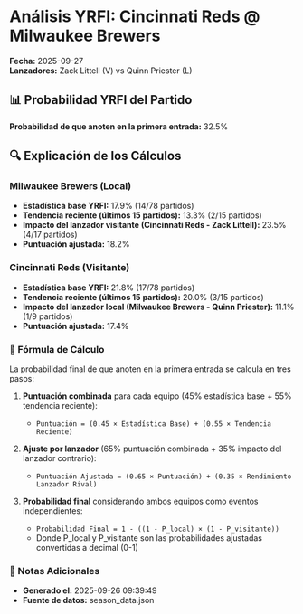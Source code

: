 # Análisis YRFI: Cincinnati Reds @ Milwaukee Brewers

**Fecha:** 2025-09-27  
**Lanzadores:** Zack Littell (V) vs Quinn Priester (L)

## 📊 Probabilidad YRFI del Partido

**Probabilidad de que anoten en la primera entrada:** 32.5%

## 🔍 Explicación de los Cálculos

### Milwaukee Brewers (Local)
- **Estadística base YRFI:** 17.9% (14/78 partidos)
- **Tendencia reciente (últimos 15 partidos):** 13.3% (2/15 partidos)
- **Impacto del lanzador visitante (Cincinnati Reds - Zack Littell):** 23.5% (4/17 partidos)
- **Puntuación ajustada:** 18.2%

### Cincinnati Reds (Visitante)
- **Estadística base YRFI:** 21.8% (17/78 partidos)
- **Tendencia reciente (últimos 15 partidos):** 20.0% (3/15 partidos)
- **Impacto del lanzador local (Milwaukee Brewers - Quinn Priester):** 11.1% (1/9 partidos)
- **Puntuación ajustada:** 17.4%

### 📝 Fórmula de Cálculo

La probabilidad final de que anoten en la primera entrada se calcula en tres pasos:

1. **Puntuación combinada** para cada equipo (45% estadística base + 55% tendencia reciente):
   - `Puntuación = (0.45 × Estadística Base) + (0.55 × Tendencia Reciente)`

2. **Ajuste por lanzador** (65% puntuación combinada + 35% impacto del lanzador contrario):
   - `Puntuación Ajustada = (0.65 × Puntuación) + (0.35 × Rendimiento Lanzador Rival)`

3. **Probabilidad final** considerando ambos equipos como eventos independientes:
   - `Probabilidad Final = 1 - ((1 - P_local) × (1 - P_visitante))`
   - Donde P_local y P_visitante son las probabilidades ajustadas convertidas a decimal (0-1)

### 📌 Notas Adicionales

- **Generado el:** 2025-09-26 09:39:49
- **Fuente de datos:** season_data.json
